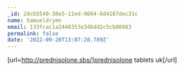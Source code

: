 ```yaml
---
_id: 2dcb5540-38e5-11ed-9664-6d4187dec31c
name: Samueldrymn
email: 133fcac1a2448353e34bdd2c5cb80983
permalink: false
date: '2022-09-20T13:07:28.789Z'
---
```

[url=http://prednisolone.sbs/]prednisolone tablets uk[/url]
